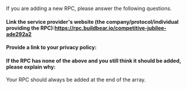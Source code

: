 If you are adding a new RPC, please answer the following questions.

#### Link the service provider's website (the company/protocol/individual providing the RPC):https://rpc.buildbear.io/competitive-jubilee-ade292a2


#### Provide a link to your privacy policy:


#### If the RPC has none of the above and you still think it should be added, please explain why:

Your RPC should always be added at the end of the array.
